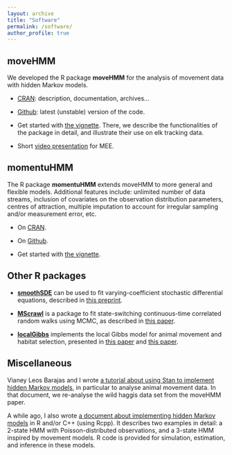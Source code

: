 ```yaml
---
layout: archive
title: "Software"
permalink: /software/
author_profile: true
---
```


## moveHMM

We developed the R package **moveHMM** for the analysis of movement data with hidden Markov models. 

 - [CRAN](https://cran.r-project.org/package=moveHMM): description, documentation, archives...
	
 - [Github](https://github.com/TheoMichelot/moveHMM): latest (unstable) version of the code.
	
 - Get started with [the vignette](https://cran.r-project.org/web/packages/moveHMM/vignettes/moveHMM-guide.pdf). There, we describe the functionalities of the package in detail, and illustrate their use on elk tracking data.
	
 - Short [video presentation](https://www.youtube.com/watch?v=90LqSNITrN0) for MEE.
         
## momentuHMM

The R package **momentuHMM** extends moveHMM to more general and flexible models. Additional features include: unlimited number of data streams, inclusion of covariates on the observation distribution parameters, centres of attraction, multiple imputation to account for irregular sampling and/or measurement error, etc.

 - On [CRAN](https://cran.r-project.org/package=momentuHMM).
	
 - On [Github](https://github.com/bmcclintock/momentuHMM).
	
 - Get started with [the vignette](https://cran.r-project.org/web/packages/momentuHMM/vignettes/momentuHMM.pdf).

## Other R packages

 - [**smoothSDE**](https://github.com/TheoMichelot/smoothSDE) can be used to fit varying-coefficient stochastic differential equations, described in [this preprint](https://arxiv.org/pdf/2008.09111.pdf).

 - [**MScrawl**](https://github.com/TheoMichelot/MScrawl) is a package to fit state-switching continuous-time correlated random walks using MCMC, as described in [this paper](https://besjournals.onlinelibrary.wiley.com/doi/abs/10.1111/2041-210X.13154).
	
 - [**localGibbs**](https://github.com/TheoMichelot/localGibbs) implements the local Gibbs model for animal movement and habitat selection, presented in [this paper](https://esajournals.onlinelibrary.wiley.com/doi/full/10.1002/ecy.2452) and [this paper](https://onlinelibrary.wiley.com/doi/abs/10.1111/biom.13170).

## Miscellaneous

Vianey Leos Barajas and I wrote [a tutorial about using Stan to implement hidden Markov models](https://arxiv.org/pdf/1806.10639.pdf), in particular to analyse animal movement data. In that document, we re-analyse the wild haggis data set from the moveHMM paper.
		
A while ago, I also wrote [a document about implementing hidden Markov models](http://media.wix.com/ugd/3708a3_a0a0401708844718a538c2d7c3124224.pdf) in R and/or C++ (using Rcpp). It describes two examples in detail: a 2-state HMM with Poisson-distributed observations, and a 3-state HMM inspired by movement models. R code is provided for simulation, estimation, and inference in these models.
